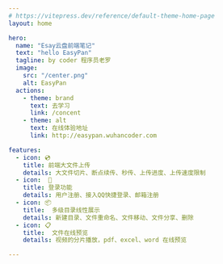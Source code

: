 ```yaml
---
# https://vitepress.dev/reference/default-theme-home-page
layout: home

hero:
  name: "Esay云盘前端笔记"
  text: "hello EasyPan"
  tagline: by coder 程序员老罗
  image: 
    src: "/center.png"
    alt: EasyPan
  actions:
    - theme: brand
      text: 去学习
      link: /concent
    - theme: alt
      text: 在线体验地址
      link: http://easypan.wuhancoder.com

features:
  - icon: 💿︎ 
    title: 前端大文件上传
    details: 大文件切片、断点续传、秒传、上传进度、上传速度限制
  - icon:  🐧
    title: 登录功能
    details: 用户注册、接入QQ快捷登录、邮箱注册
  - icon: 📦
    title:  多级目录线性展示
    details: 新建目录、文件重命名、文件移动、文件分享、删除
  - icon: 📋
    title:  文件在线预览
    details: 视频的分片播放，pdf、excel、word 在线预览

---
```


<style>
:root {
  --vp-c-brand-1: #77bff6;
  --vp-c-brand-2: #A7DFFD;
  --vp-c-brand-3: #048cf4;
}

.dark {
  --vp-c-brand-1: #3dd68c;
  --vp-c-brand-2: #30a46c;
  --vp-c-brand-3: #298459;
}
</style>